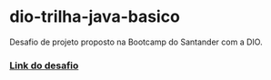 # dio-trilha-java-basico
Desafio de projeto proposto na Bootcamp  do Santander com a DIO.
### [Link do desafio](https://github.com/digitalinnovationone/trilha-java-basico/tree/main/desafios/sintaxe)
